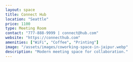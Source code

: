 ```yaml
---
layout: space
title: Connect Hub
location: "Seattle"
price: 1100
type: Meeting Room
contact: "777-888-9999 | connect@hub.com"
website: "https://connecthub.com"
amenities: ["WiFi", "Coffee", "Printing"]
image: "/assets/images/coworking-space-in-jaipur.webp"
description: "Modern meeting space for collaboration."
---
```

